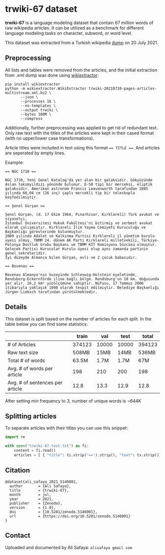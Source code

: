 # trwiki-67 dataset

__trwiki-67__ is a language modeling dataset that contain 67 million words of raw wikipedia articles. It can be utilized as a benchmark for different language modeling tasks on character, subword, or word level.

This dataset was extracted from a Turkish wikipedia [dump](https://dumps.wikimedia.org/trwiki/) on 20 July 2021.

## Preprocessing

All lists and tables were removed from the articles, and the initial extraction from .xml dump was done using [wikiextractor](https://github.com/attardi/wikiextractor/):

```shell
pip install wikiextractor
python -m wikiextractor.WikiExtractor trwiki-20210720-pages-articles-multistream.xml.bz2 \
       --json \
       --processes 16 \
       --no-templates \
       --output trwiki \
       --bytes 100M \
       --compress
```

Additionally, further preprocessing was applied to get rid of redundant text. Only raw text with the titles of the articles were kept in their cased format (with no upper/lower case transformations). 

Article titles were included in text using this format `== TITLE ==`. And articles are seperated by empty lines.

Example:

```
== NGC 1710 == 

NGC 1710, Yeni Genel Katalog'da yer alan bir galaksidir. Gökyüzünde Aslan takımyıldızı yönünde bulunur. E-S0 tipi bir merceksi, eliptik galaksidir. Amerikan astronom Francis Leavenworth tarafından 1885 yılında 66,04 cm (26 inç) çaplı mercekli tip bir teleskopla keşfedilmiştir.

== Şenol Gürşan == 

Şenol Gürşan, (d. 17 Ekim 1964, Pınarhisar, Kırklareli) Türk avukat ve siyasetçi.
İstanbul Üniversitesi Hukuk Fakültesi'ni bitirmiş ve serbest avukat olarak çalışmıştır. Kırklareli İlim Yayma Cemiyeti Kuruculuğu ve Başkanlığı görevlerinde bulunmuştur.
2009 yılında Adalet ve Kalkınma Partisi Kırklareli il yönetim kurulu üyesi olmuş, TBMM 24. dönem AK Parti Kırklareli milletvekili, Türkiye-Polonya Dostluk Grubu Başkanı ve TBMM KİT Komisyonu Sözcüsü olmuştur. Gelecek Partisi Kurucular Kurulu üyesi olup aynı zamanda partinin genel sekreteridir.
İyi düzeyde Almanca bilen Gürşan, evli ve 2 çocuk babasıdır.

== Bovenau == 

Bovenau Almanya'nın kuzeyinde Schleswig-Holstein eyaletinde, Rendsburg-Eckernförde iline bağlı bölge. Rendsburg'un 10 km. doğusunda yer alır. 26,2 km² yüzölçümüne sahiptir. Nüfusu, 17 Temmuz 2006 itibarıyla yaklaşık 1098 olarak tespit edilmiştir. Belediye Başkanlığı Jürgen Liebsch tarafından yürütülmektedir.
```

## Details

This dataset is split based on the number of articles for each split. In the table below you can find some statistics:

|                                 | train  | val   | test  | total  |
|---------------------------------|--------|-------|-------|--------|
| # of Articles                   | 374123 | 10000 | 10000 | 394123 |
| Raw text size                   | 508MB  | 15MB  | 14MB  | 536MB  |
| Total # of words                | 63.5M  | 1.7M  | 1.7M  | 67M    |
| Avg. # of words per article     | 198    | 210   | 200   | 198    |
| Avg. # of sentences per article | 12.8   | 13.3  | 12.9  | 12.8   |

After setting min frequency to 3, number of unique words is ~644K

## Splitting articles

To separate articles with their titles you can use this snippet: 

```python
import re

with open("trwiki-67.test.txt") as fi:
    content = fi.read()
    articles = [ { "title": ti.strip("==").strip(), "text": tx.strip()} for ti, tx in zip(re.findall("== .* ==", content), re.split("== .* == \n\n", content)[1:]) ]
```

## Citation

```
@dataset{ali_safaya_2021_5146001,
  author       = {Ali Safaya},
  title        = {trwiki-67},
  month        = jul,
  year         = 2021,
  publisher    = {Zenodo},
  version      = {1.0},
  doi          = {10.5281/zenodo.5146001},
  url          = {https://doi.org/10.5281/zenodo.5146001}
}
```

## Contact

Uploaded and documented by Ali Safaya: `alisafaya gmail com`
